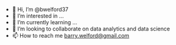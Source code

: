 - 👋 Hi, I’m @bwelford37
- 👀 I’m interested in ...
- 🌱 I’m currently learning ...
- 💞️ I’m looking to collaborate on data analytics and data science
- 📫 How to reach me barry.welford@gmail.com

<!---
bwelford37/bwelford37 is a ✨ special ✨ repository because its `README.md` (this file) appears on your GitHub profile.
You can click the Preview link to take a look at your changes.
--->
